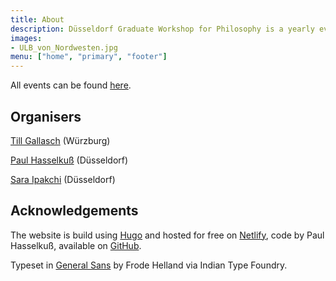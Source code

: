 ```yaml
---
title: About
description: Düsseldorf Graduate Workshop for Philosophy is a yearly event for early career researchers in metaphysics and neighbouring fields that takes place at Heinrich-Heine University Düsseldorf, Germany.
images:
- ULB_von_Nordwesten.jpg
menu: ["home", "primary", "footer"]
---
```


All events can be found [here](/events).

## Organisers

[Till Gallasch](https://philpeople.org/profiles/till-gallasch) (Würzburg)<br>
[](gallasch@phil.hhu.de)

[Paul Hasselkuß](http://hasselkuss.com/) (Düsseldorf)<br>
[](hasselkuss@phil.hhu.de)

[Sara Ipakchi](https://www.philosophie.hhu.de/personal/philosophie-vi-philosophie-des-geistes-und-der-kognition/mitarbeiter/innen/sara-ipakchi) (Düsseldorf)<br>
[](ipakchi@phil.hhu.de)

## Acknowledgements

The website is build using [Hugo](https://gohugo.io) and hosted for free on [Netlify](http://netlify.com), code by Paul Hasselkuß, available on [GitHub](https://github.com/paulHasselkuss/dgwp.org).

Typeset in [General Sans](https://www.fontshare.com/fonts/general-sans) by Frode Helland via Indian Type Foundry.


